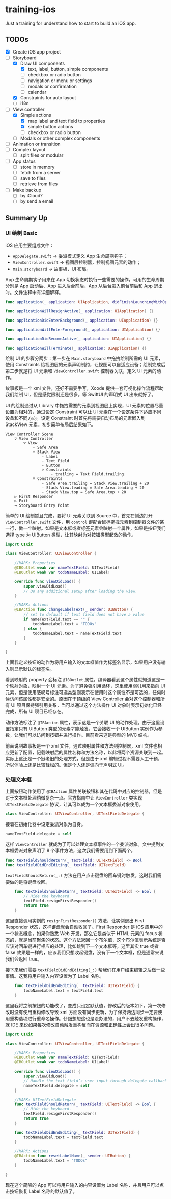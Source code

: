 # training-ios

Just a training for understand how to start to build an iOS app.

## TODOs

- [x] Create iOS app project
- [ ] Storyboard
  - [x] Draw UI components
    - [x] text, label, button, simple components
    - [ ] checkbox or radio button
    - [ ] navigation or menu or settings
    - [ ] modals or confirmation
    - [ ] calendar
  - [x] Constraints for auto layout
  - [ ] i18n
- [ ] View controller
  - [x] Simple actions
    - [x] map label and text field to properties
    - [x] simple button actions
    - [ ] checkbox or radio button
  - [ ] Modals or other complex components
- [ ] Animation or transition
- [ ] Complex layout
  - [ ] split files or modular
- [ ] App status
  - [ ] store in memory
  - [ ] fetch from a server
  - [ ] save to files
  - [ ] retrieve from files
- [ ] Make backup
  - [ ] by iCloud?
  - [ ] by send a email

## Summary Up

### UI 绘制 Basic

iOS 应用主要组成文件：

- `AppDelegate.swift` -> 委派模式定义 App 生命周期钩子；
- `ViewController.swift` -> 视图层控制器，控制视图元素的动作；
- `Main.storyboard` -> 故事板，UI 布局。

App 生命周期钩子用来在 App 切换状态时执行一些需要的操作，可用的生命周期分别是 App 启动后、App 进入后台前后、App 从后台进入前台前后和 App 退出时。文件注释中有详细解释。

```swift
func application(_ application: UIApplication, didFinishLaunchingWithOptions launchOptions: [UIApplication.LaunchOptionsKey: Any]?) -> Bool {}

func applicationWillResignActive(_ application: UIApplication) {}

func applicationDidEnterBackground(_ application: UIApplication) {}

func applicationWillEnterForeground(_ application: UIApplication) {}

func applicationDidBecomeActive(_ application: UIApplication) {}

func applicationWillTerminate(_ application: UIApplication) {}
```

绘制 UI 的步骤分两步：第一步在 `Main.storyboard` 中拖拽绘制所需的 UI 元素，使用 Constraints 给视图层的元素声明制约，让视图可以自适应设备；绘制完成后第二步就是将 UI 元素和 `ViewController.swift` 控制器关联，定义 UI 元素的动作。

故事板是一个 xml 文件，还好不需要手写，Xcode 提供一套可视化操作流程帮助我们绘制 UI，但是感觉限制还是很多。等 SwiftUI 的声明式 UI 出来就好了。

UI 的绘制通过从 Library 中拖拽需要的元素到视图层上实现，UI 元素的位置尽量设置为相对的，通过设定 Constraint 可以让 UI 元素在一个设定条件下适应不同设备和不同方向。设定 Constraint 时首先将需要自动布局的元素嵌入到 StackView 元素。初步简单布局后结果如下。

```text
View Controller Scene
    ▽ View Controller
        ▽ View
            - Safe Area
            ▽ Stack View
                - Label
                - Text Field
                - Button
                ▽ Constraints
                    - trailing = Text Field.trailing
            ▽ Constraints
                - Safe Area.trailing = Stack View.trailing + 20
                - Stack View.leading = Safe Area.leading + 20
                - Stack View.top = Safe Area.top + 20
    ▷ First Responder
    ▷ Exit
    → Storyboard Entry Point
```

简单的 UI 绘制暂且完成，要将 UI 元素关联到 Source 中，首先在侧边打开 `ViewController.swift` 文件，用 `control` 键配合鼠标拖拽元素到控制器文件的某一行，做一个映射。如果是文本框或者标签元素会映射一个属性，如果是按钮我们选择 type 为 UIButton 类型，让其映射为对按钮类型起效的动作。

```swift
import UIKit

class ViewController: UIViewController {

    //MARK: Properties
    @IBOutlet weak var nameTextField: UITextField!
    @IBOutlet weak var todoNameLabel: UILabel!

    override func viewDidLoad() {
        super.viewDidLoad()
        // Do any additional setup after loading the view.
    }

    //MARK: Actions
    @IBAction func changeLabelText(_ sender: UIButton) {
        // set to default if text field does not have a value
        if nameTextField.text == "" {
            todoNameLabel.text = "TODOs"
        } else {
            todoNameLabel.text = nameTextField.text
        }
    }

}
```

上面我定义按钮的动作为将用户输入的文本框值作为标签名显示，如果用户没有输入则显示默认的标签名。

看到映射的 property 会标注 `@IBOutlet` 属性，编译器看到这个属性就知道这是一个映射对象，映射一个 UI 元素。为了避免强引用循环，这里使用弱引用来指向 UI 元素，但是使用感叹号标注可选类型则表示在使用时这个属性不是可选的，任何时候访问该属性都是安全的。原因在于顶级的 View Controller 会对这个控制器和所有 UI 项目保持强引用关系，当可以通过这个方法操作 UI 对象时表示初始化已经完成，所有 UI 项目已经存在。

动作方法标注了 `@IBAction` 属性，表示这是一个关联 UI 的动作处理。由于这里设置指定只有 UIButton 类型的元素才能触发，它会接收一个 UIButton 实例作为参数，让我们可以访问到按钮并进行操作。目前看来这是典型的 MVC 结构。

前面说到故事板是一个 xml 文件，通过映射属性和方法到控制器，xml 文件也相应更新了配置，记载映射后的属性名称和方法名称，以此将两个资源关联到一起。实际上这还是一个挺老旧的处理方式，但是由于 xml 编辑过程不需要人工干预，所以体验上还是比较轻松的。但是个人还是偏向于声明式 UI。

### 处理文本框

上面按钮动作使用了 `@IBAction` 属性关联按钮和其在代码中对应的控制器，但是对于文本框处理稍微复杂一点。官方指南中让 `ViewController` 类实现 `UITextFieldDelegate` 协议，让其可以成为一个文本框委派对象使用。

```swift
class ViewController: UIViewController, UITextFieldDelegate {
```

接着在初始化器中设定委派对象为自身。

```swift
nameTextField.delegate = self
```

这样 `ViewController` 就成为了可以处理文本框事件的一个委派对象。文中提到文本框委派对象声明了 8 个事件方法，这次我们需要用到下面两个。

```swift
func textFieldShouldReturn(_ textField: UITextField) -> Bool
func textFieldDidEndEditing(_ textField: UITextField)
```

`textFieldShouldReturn(_:)` 方法在用户点击键盘的回车键时触发。这时我们需要做的是将键盘收回。

```swift
    func textFieldShouldReturn(_ textField: UITextField) -> Bool {
        // Hide the keyboard.
        textField.resignFirstResponder()
        return true
    }
```

这里直接调用实例的 `resignFirstResponder()` 方法，让实例退出 First Responder 状态，这样键盘就会自动收回了。First Responder 是 iOS 应用中的一个状态概念，如果你熟悉 Web 开发，那么它是类似于 HTML 元素的 focus 状态的，就是当前聚焦的状态。这个方法返回一个布尔值，这个布尔值表示系统是否应该对回车键进行相应的处理，比如跳到下一个文本框等，这里其实 true 或者 false 效果是一样的，应该我们只想收起键盘，没有下一个文本框，但是通常来说我们会返回 true。

接下来我们需要 `textFieldDidEndEditing(_:)` 帮我们在用户结束编辑之后做一些事情。这我将用户输入内容设置为了 Label 名称。

```swift
    func textFieldDidEndEditing(_ textField: UITextField) {
        todoNameLabel.text = textField.text
    }
```

这里我将之前按钮的功能改了，变成只设定默认值，修改后的版本如下。第一次修改时没有使用重构修改导致 xml 方面没有同步更新，为了保持两边同步一定要使用重构选项进行重命名操作。仔细想想这也是没办法的，用户不去触发重构操作，就 IDE 来说如果每次修改自动触发重构反而在资源和正确性上会出很多问题。

```swift
import UIKit

class ViewController: UIViewController, UITextFieldDelegate {

    //MARK: Properties
    @IBOutlet weak var nameTextField: UITextField!
    @IBOutlet weak var todoNameLabel: UILabel!

    override func viewDidLoad() {
        super.viewDidLoad()
        // Handle the text field’s user input through delegate callbacks.
        nameTextField.delegate = self
    }

    //MARK: UITextFieldDelegate
    func textFieldShouldReturn(_ textField: UITextField) -> Bool {
        // Hide the keyboard.
        textField.resignFirstResponder()
        return true
    }

    func textFieldDidEndEditing(_ textField: UITextField) {
        todoNameLabel.text = textField.text
    }

    //MARK: Actions
    @IBAction func resetLabelName(_ sender: UIButton) {
        todoNameLabel.text = "TODOs"
    }

}
```

现在这个简陋的 App 可以将用户输入的内容设置为 Label 名称，并且用户可以点击按钮恢复 Label 名称的默认值了。
